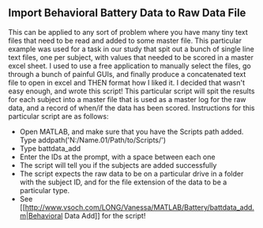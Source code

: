 ## Import Behavioral Battery Data to Raw Data File

This can be applied to any sort of problem where you have many tiny text files that need to be read and added to some master file. This particular example was used for a task in our study that spit out a bunch of single line text files, one per subject, with values that needed to be scored in a master excel sheet.  I used to use a free application to manually select the files, go through a bunch of painful GUIs, and finally produce a concatenated text file to open in excel and THEN format how I liked it.  I decided that wasn't easy enough, and wrote this script!  This particular script will spit the results for each subject into a master file that is used as a master log for the raw data, and a record of when/if the data has been scored.  Instructions for this particular script are as follows:
  - Open MATLAB, and make sure that you have the Scripts path added.  Type addpath('N:/Name.01/Path/to/Scripts/') 
  - Type battdata_add 
  - Enter the IDs at the prompt, with a space between each one 
  - The script will tell you if the subjects are added successfully 
  - The script expects the raw data to be on a particular drive in a folder with the subject ID, and for the file extension of the data to be a particular type.
  - See [[http://www.vsoch.com/LONG/Vanessa/MATLAB/Battery/battdata_add.m|Behavioral Data Add]] for the script!
